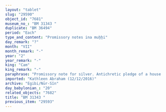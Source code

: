 ```yaml
---
layout: "tablet"
slug: "29590"
object_id: "7681"
museum_no_: "BM 31343 "
duplicate: "BM 36494"
period: "Each"
type_and_content: "Promissory notes ina muẖẖi"
day_remark: "?"
month: "VII"
month_remark: "-"
year: "2"
year_remark: "-"
king: "Cam"
king_remark: "-"
paraphrase: "Promissory note for silver. Antichretic pledge of a house.<br /> <strong>B</strong> owes 2 minas of silver to <strong>A</strong>, an alphabet scribe (<em>sepīru</em>) in the service of the crown prince (<em>mār &scaron;arri</em>). His house located next to the creditor&#39;s house is pledged to the creditor in lieu of paying interest (antichretic pledge). For the creditor, see also BM32882 and BM33118).&nbsp; Names of 3 witnesses and the scribe: Rēmūt-Nab&ucirc;/&Scaron;ama&scaron;-pir&#39;u-uṣur//Eppe&scaron;i-ilī<br /> <br /> <strong>A</strong> = Gabbi-ilī-&scaron;arru-uṣur/Ilteri-hanān; <strong>B</strong> = Itti-Marduk-balāṭu/Nab&ucirc;-ahhē-iddin//Egibi; <strong>W<sub>1</sub></strong>= Nab&ucirc;-mukīn-apli/Marduk-damiq//Eppe&scaron;-ilī; <strong>W<sub>2</sub></strong>=Iddin-Nab&ucirc;/Nab&ucirc;-ahhē-iddin//Egibi; <strong>W<sub>3</sub></strong>= Iddin-Nab&ucirc;/Ibnāya//Dābibi"
imported: "Kathleen Abraham (12/12/2016)"
archive: "Egibi/Nūr-Sîn"
day_babylonian_: "20"
related_objects: "7682"
title: "BM 31343 "
previous_item: "29593"
---
```

